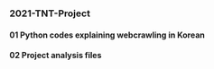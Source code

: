 ### 2021-TNT-Project

#### 01 Python codes explaining webcrawling in Korean


#### 02 Project analysis files 

